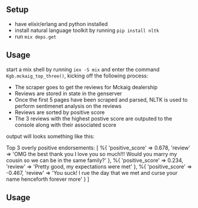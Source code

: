 ## Setup
- have elixir/erlang and python installed
- install natural language toolkit by running ```pip install nltk ```
- run ```mix deps.get```

## Usage
start a mix shell by running ```iex -S mix``` and enter the command ```Kgb.mckaig_top_three()```, kicking off the following process:

- The scraper goes to get the reviews for Mckaig dealership
- Reviews are stored in state in the genserver
- Once the first 5 pages have been scraped and parsed, NLTK is used to perform sentimenet analysis on the reviews
- Reviews are sorted by positive score
- The 3 reviews with the highest postive score are outputed to the console along with their associated score

output will looks something like this: 

Top 3 overly positive endorsements: [
  %{
    'positive_score' => 0.678,
    'review' => 'OMG the best thank you I love you so much!!!  Would you marry my cousin so we can be in the same family?'
  },
  %{
    'positive_score' => 0.234,
    'review' => 'Pretty good, my expectations were met'
  },
  %{
    'positive_score' => -0.467,
    'review' => 'You suck!  I rue the day that we met and curse your name henceforth forever more'
  }
]

## Usage







